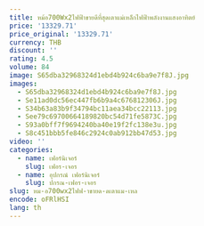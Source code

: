 ```yaml
---
title: หม้อ700Wx2ไฟฟ้าขายดีที่สุดเตาแม่เหล็กไฟฟ้าพลังงานแสงอาทิตย์
price: '13329.71'
price_original: '13329.71'
currency: THB
discount: ''
rating: 4.5
volume: 84
image: S65dba32968324d1ebd4b924c6ba9e7f8J.jpg
images:
  - S65dba32968324d1ebd4b924c6ba9e7f8J.jpg
  - Se11ad0dc56ec447fb6b9a4c676812306J.jpg
  - S34b63a83b9f34794bc11aea34bcc22113.jpg
  - See79c69700664189820bc54d71fe5873C.jpg
  - S93a0bff7f9694240ba40e19f2fc138e3u.jpg
  - S8c451bbb5fe846c2924c0ab912bb47d53.jpg
video: ''
categories:
  - name: เฟอร์นิเจอร์
    slug: เฟอร-เจอร
  - name: อุปกรณ์ เฟอร์นิเจอร์
    slug: ปกรณ-เฟอร-เจอร
slug: หม-อ700wx2ไฟฟ-าขายด-ดเตาแม-เหล
encode: oFRlHSI
lang: th
---
```

  